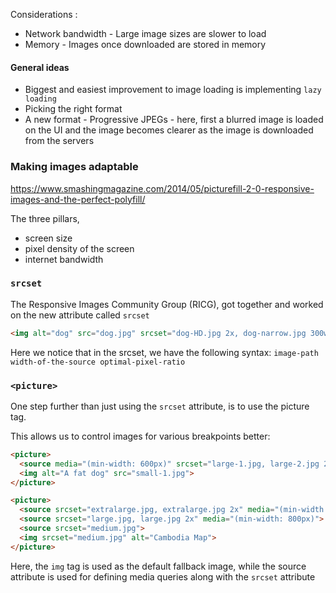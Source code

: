 Considerations :
- Network bandwidth - Large image sizes are slower to load 
- Memory - Images once downloaded are stored in memory

#### General ideas

- Biggest and easiest improvement to image loading is implementing `lazy loading`
- Picking the right format
- A new format - Progressive JPEGs - here, first a blurred image is loaded on the UI and the image becomes clearer as the image is downloaded from the servers

### Making images adaptable 

https://www.smashingmagazine.com/2014/05/picturefill-2-0-responsive-images-and-the-perfect-polyfill/

The three pillars, 
- screen size
- pixel density of the screen 
- internet bandwidth

### `srcset`

The Responsive Images Community Group (RICG), got together and worked on the new attribute called `srcset`
```html
<img alt="dog" src="dog.jpg" srcset="dog-HD.jpg 2x, dog-narrow.jpg 300w, dog-narrow-HD.jpg 600w 2x">  
```

Here we notice that in the srcset, we have the following syntax:
`image-path width-of-the-source optimal-pixel-ratio`

### `<picture>`

One step further than just using the `srcset` attribute, is to use the picture tag. 

This allows us to control images for various breakpoints better:
```html
<picture>
  <source media="(min-width: 600px)" srcset="large-1.jpg, large-2.jpg 2x">
  <img alt="A fat dog" src="small-1.jpg">
</picture>  

<picture>
  <source srcset="extralarge.jpg, extralarge.jpg 2x" media="(min-width: 1000px)">
  <source srcset="large.jpg, large.jpg 2x" media="(min-width: 800px)">
  <source srcset="medium.jpg">
  <img srcset="medium.jpg" alt="Cambodia Map">
</picture>  

```
Here, the `img` tag is used as the default fallback image, while the source attribute is used for defining media queries along with the `srcset` attribute

